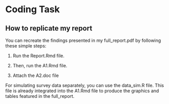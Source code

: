 # Coding Task

## How to replicate my report

You can recreate the findings presented in my full_report.pdf by following these simple steps:

1. Run the Report.Rmd file.

2. Then, run the A1.Rmd file.

3. Attach the A2.doc file

For simulating survey data separately, you can use the data_sim.R file. This file is already integrated into the A1.Rmd file to produce the graphics and tables featured in the full_report.









